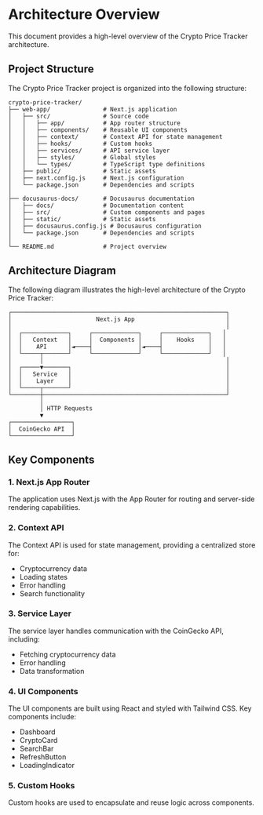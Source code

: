# Architecture Overview

This document provides a high-level overview of the Crypto Price Tracker architecture.

## Project Structure

The Crypto Price Tracker project is organized into the following structure:

```
crypto-price-tracker/
├── web-app/               # Next.js application
│   ├── src/               # Source code
│   │   ├── app/           # App router structure
│   │   ├── components/    # Reusable UI components
│   │   ├── context/       # Context API for state management
│   │   ├── hooks/         # Custom hooks
│   │   ├── services/      # API service layer
│   │   ├── styles/        # Global styles
│   │   └── types/         # TypeScript type definitions
│   ├── public/            # Static assets
│   ├── next.config.js     # Next.js configuration
│   └── package.json       # Dependencies and scripts
│
├── docusaurus-docs/       # Docusaurus documentation
│   ├── docs/              # Documentation content
│   ├── src/               # Custom components and pages
│   ├── static/            # Static assets
│   ├── docusaurus.config.js # Docusaurus configuration
│   └── package.json       # Dependencies and scripts
│
└── README.md              # Project overview
```

## Architecture Diagram

The following diagram illustrates the high-level architecture of the Crypto Price Tracker:

```
┌─────────────────────────────────────────────────────────────┐
│                        Next.js App                          │
│                                                             │
│  ┌─────────────┐     ┌─────────────┐     ┌─────────────┐   │
│  │   Context   │     │  Components │     │    Hooks    │   │
│  │    API      │◄────┤             │◄────┤             │   │
│  └─────┬───────┘     └─────────────┘     └─────────────┘   │
│        │                                                    │
│  ┌─────▼───────┐                                            │
│  │   Service   │                                            │
│  │    Layer    │                                            │
│  └─────┬───────┘                                            │
└────────┼────────────────────────────────────────────────────┘
         │
         │ HTTP Requests
         ▼
┌─────────────────┐
│  CoinGecko API  │
└─────────────────┘
```

## Key Components

### 1. Next.js App Router

The application uses Next.js with the App Router for routing and server-side rendering capabilities.

### 2. Context API

The Context API is used for state management, providing a centralized store for:
- Cryptocurrency data
- Loading states
- Error handling
- Search functionality

### 3. Service Layer

The service layer handles communication with the CoinGecko API, including:
- Fetching cryptocurrency data
- Error handling
- Data transformation

### 4. UI Components

The UI components are built using React and styled with Tailwind CSS. Key components include:
- Dashboard
- CryptoCard
- SearchBar
- RefreshButton
- LoadingIndicator

### 5. Custom Hooks

Custom hooks are used to encapsulate and reuse logic across components.